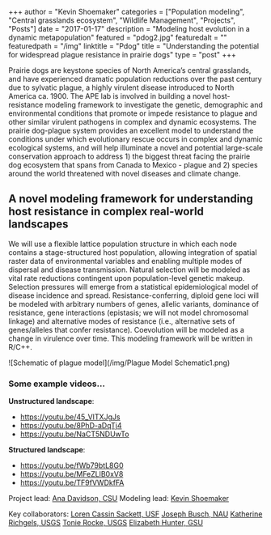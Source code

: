 +++
author = "Kevin Shoemaker"
categories = ["Population modeling", "Central grasslands ecosystem", "Wildlife Management", "Projects", "Posts"]
date = "2017-01-17"
description = "Modeling host evolution in a dynamic metapopulation"
featured = "pdog2.jpg"
featuredalt = ""
featuredpath = "/img"
linktitle = "Pdog"
title = "Understanding the potential for widespread plague resistance in prairie dogs"
type = "post"
+++

Prairie dogs are keystone species of North America’s central grasslands, and have experienced dramatic population reductions over the past century due to sylvatic plague, a highly virulent disease introduced to North America ca. 1900. The APE lab is involved in building a novel host-resistance modeling framework to investigate the genetic, demographic and environmental conditions that promote or impede resistance to plague and other similar virulent pathogens in complex and dynamic ecosystems. The prairie dog-plague system provides an excellent model to understand the conditions under which evolutionary rescue occurs in complex and dynamic ecological systems, and will help illuminate a novel and potential large-scale conservation approach to address 1) the biggest threat facing the prairie dog ecosystem that spans from Canada to Mexico - plague and 2) species around the world threatened with novel diseases and climate change.

## A novel modeling framework for understanding host resistance in complex real-world landscapes

We will use a flexible lattice population structure in which each node contains a stage-structured host population, allowing integration of spatial raster data of environmental variables and enabling multiple modes of dispersal and disease transmission. Natural selection will be modeled as vital rate reductions contingent upon population-level genetic makeup. Selection pressures will emerge from a statistical epidemiological model of disease incidence and spread. Resistance-conferring, diploid gene loci will be modeled with arbitrary numbers of genes, allelic variants, dominance of resistance, gene interactions (epistasis; we will not model chromosomal linkage) and alternative modes of resistance (i.e., alternative sets of genes/alleles that confer resistance). Coevolution will be modeled as a change in virulence over time. This modeling framework will be written in R/C++.

![Schematic of plague model](/img/Plague Model Schematic1.png)

### Some example videos...

**Unstructured landscape**:    
- https://youtu.be/45_VITXJgJs   
- https://youtu.be/8PhD-aDqTj4   
- https://youtu.be/NaCT5NDUwTo   

**Structured landscape**:     
- https://youtu.be/fWb79btL8G0    
- https://youtu.be/MFeZLlB0xV8    
- https://youtu.be/TF9fVWDkfFA    

Project lead: [Ana Davidson, CSU](http://anadavidson.weebly.com/)
Modeling lead: [Kevin Shoemaker](http://naes.unr.edu/shoemaker/)

Key collaborators:
[Loren Cassin Sackett, USF](http://labs.cas.usf.edu/sackett/Sackett_Lab/People.html)
[Joseph Busch, NAU](http://www.mggen.nau.edu/)
[Katherine Richgels, USGS](https://www.nwhc.usgs.gov/staff/katie_richgels.jsp)
[Tonie Rocke, USGS](https://www.nwhc.usgs.gov/staff/tonie_rocke.jsp)
[Elizabeth Hunter, GSU](http://elizabethhunter.weebly.com/)
